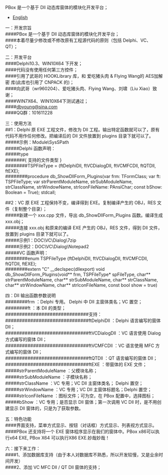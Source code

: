 PBox 是一个基于 Dll 动态库窗体的模块化开发平台；  

- [English](readme-EN.md)

一：开发宗旨  
####PBox 是一个基于 Dll 动态库窗体的模块化开发平台；  
####本着尽量少修改或不修改原有工程源代码的原则（包括 Delphi、VC、QT）；  
  
    
二：开发平台  
####Delphi10.3、WIN10X64 下开发；  
####代码没有使用任何第三方控件；  
####引用了武哥的 HOOKLibrary 库，和 爱吃猪头肉 & Flying Wang的 AES加解密 库(此库也引用了 CNPACK 的)；  
####向武哥（wr960204）、爱吃猪头肉、Flying Wang、刘啸（Liu Xiao）致谢；  
####WIN7X64、WIN10X64下测试通过；  
####dbyoung@sina.com  
####QQ群：101611228  
  
  
三：使用方法  
##1：Delphi 原 EXE 工程文件，修改为 Dll 工程。输出特定函数就可以了，原有代码不用作任何修改。把编译后的 Dll 文件放置到 plugins 目录下就可以了。  
#####示例：Module\SysSPath  
#####Delphi 函数声明：  
#####type  
#######{ 支持的文件类型 }  
########TSPFileType = (ftDelphiDll, ftVCDialogDll, ftVCMFCDll, ftQTDll, ftEXE);  
########procedure db_ShowDllForm_Plugins(var frm: TFormClass; var ft: TSPFileType; var strParentModuleName, strSubModuleName, strClassName, strWindowName, strIconFileName: PAnsiChar; const bShow: Boolean = True); stdcall;  
  
##2：VC 原 EXE 工程保持不变，编译得到 EXE。复制编译产生的 OBJ，RES 文件（复制整个目录）；  
#####新建一个 xxx.cpp 文件，导出 db_ShowDllForm_Plugins 函数。编译生成 xxx.obj；  
#####连接 xxx.obj 和原来的编译 EXE 产生的 OBJ，RES 文件，得到 Dll 文件，放置到 plugins 目录下就可以了。  
#####示例1：DOC\VC\Dialog\7zip  
#####示例2：DOC\VC\Dialog\Notepad2  
#####VC 函数声明：  
########enum TSPFileType {ftDelphiDll, ftVCDialogDll, ftVCMFCDll, ftQTDll, ftEXE};  
########extern "C" __declspec(dllexport) void db_ShowDllForm_Plugins(void** frm, TSPFileType* spFileType, char** strParentModuleName, char** strSubModuleName, char** strClassName, char** strWindowName, char** strIconFileName, const bool show = true)  
  
  
四：Dll 输出函数参数说明  
########frm                 ：Delphi 专用。 Delphi 中 Dll 主窗体类名；VC 置空；  
########ft                  ：本 Dll 的类型；   
##############################支持：  
##############################ftDelphiDll   ：Delphi 语言编写的窗体 Dll；  
##############################ftVCDialogDll ：VC 语言使用 Dialog 方式编写的窗体 Dll；  
##############################ftVCMFCDll    ：VC 语言使用 MFC    方式编写的窗体 Dll；  
##############################ftQTDll       ：QT 语言编写的窗体 Dll；                  
##############################ftEXE         ：带窗体的 EXE 文件；  
#####strParentModuleName ：父模块名称；  
#####strSubModuleName    ：子模块名称；  
#####strClassName        ：VC 专用；VC Dll 主窗体类名；  Delphi 置空；  
#####strWindowName       ：VC 专用；VC Dll 主窗体标题名；Delphi 置空；  
#####strIconFileName     ：图标文件；可为空，在 PBox 配置中，选择图标；  
#####bShow               ：VC 专用；是否显示 Dll 窗体；第一次调用 VC Dll 时，是不用创建显示 Dll 窗体的，只是为了获取参数。  
    
    
五：特色功能  
####界面支持，菜单方式显示、按钮（对话框）方式显示、列表视方式显示。  
####PBox 还支持将一个 EXE 窗体程序显示在我们的窗体中。PBox x86可以执行x64 EXE, PBox X64 可以执行X86 EXE.妙哉妙哉！  
  
  
六：接下来工作：  
####1、添加数据库支持（由于本人对数据库不熟悉，所以开发较慢，又是业余时间开发）  
####2、添加 VC MFC Dll / QT Dll 窗体的支持；  

